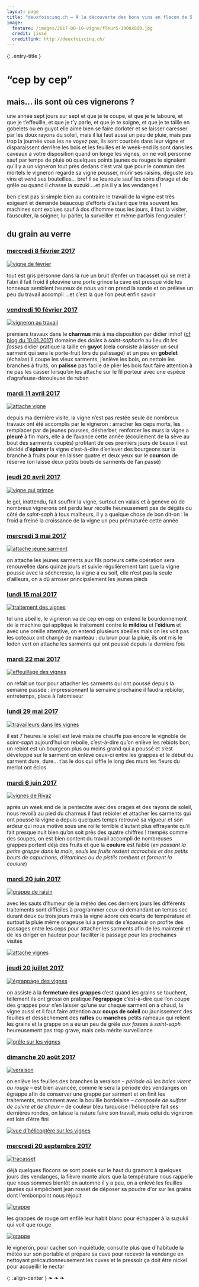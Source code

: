 ```yaml
---
layout: page
title: "deuxfoiscinq.ch — À la découverte des bons vins en flacon de 5 dl de la Suisse romande"
image:
  feature: /images/2017-00-10-vigne/fleur5-1900x800.jpg
  credit: jissé
  creditlink: http://deuxfoiscinq.ch/
---
```


{: .entry-title }
# “cep by cep”

## mais… ils sont où ces vignerons ?

une année sept jours sur sept
et que je te coupe, et que je te laboure, et que je t’effeuille, et que je t’y parle, et que je te soigne, et que je te taille en gobelets ou en guyot
elle aime bien se faire dorloter et se laisser caresser par les doux rayons du soleil, mais il lui faut aussi un peu de pluie, mais pas trop
la journée vous les ne voyez pas, ils sont courbés dans leur vigne et disparaissent derrière les bois et les feuilles
et le week-end ils sont dans les caveaux à votre disposition
quand on longe les vignes, on ne voit personne sauf par temps de pluie où quelques points jaunes ou rouges te signalent qu’il y a un vigneron tout près dedans
c’est vrai que pour le commun des mortels le vigneron regarde sa vigne pousser, mûrir ses raisins, déguste ses vins et vend ses bouteilles… bref il se les roule sauf les soirs d’orage et de grêle ou quand il chasse la suzuki
…et pis il y a les vendanges !

ben c’est pas si simple
bien au contraire le travail de la vigne est très exigeant et demande beaucoup d’efforts d’autant que très souvent les machines sont exclues sauf à dos d’homme
tous les jours, il faut la visiter, l’ausculter, la soigner, lui parler, la surveiller et même parfois l’engueuler !

## du grain au verre

### [mercredi 8 février 2017](#mercredi-8-février-2017)

<p><a href="../images/cep-by-cep/2017-02-08.jpg"><img src="../images/cep-by-cep/2017-02-08.jpg" alt="vigne de février" /></a></p>

tout est gris
personne dans la rue
un bruit d’enfer un tracasset qui se met à l’abri
il fait froid il pleuvine
une porte grince la cave est presque vide
les tonneaux semblent heureux de nous voir
on prend la sonde et on prélève un peu du travail accompli
…et c’est là que l’on peut enfin savoir

### [vendredi 10 février 2017](#vendredi-10-février-2017)

<p><a href="../images/cep-by-cep/2017-02-10.jpg"><img src="../images/cep-by-cep/2017-02-10.jpg" alt="vigneron au travail" /></a></p>

premiers travaux dans le **charmus** mis à ma disposition par didier imhof ([cf blog du 10.01.2017](../blog/rivaz-cave-des-dolles/)) domaine des *dolles* à *saint-saphorin* au lieu dit *les fosses*
didier pratique la taille en **guyot** (cela consiste à laisser un seul sarment qui sera le porte-fruit lors du palissage) et un peu en **gobelet** (échalas)
il coupe les vieux sarments, j’enlève les bois, on nettoie les branches à fruits, on **palisse** pas facile de plier les bois faut faire attention à ne pas les casser lorsqu’on les attache sur le fil porteur avec une espèce d’agrafeuse-dérouleuse de ruban

### [mardi 11 avril 2017](#mardi-11-avril-2017)

<p><a href="../images/cep-by-cep/2017-04-11.jpg"><img src="../images/cep-by-cep/2017-04-11.jpg" alt="attache vigne" /></a></p>

depuis ma dernière visite, la vigne n’est pas restée seule de nombreux travaux ont été accomplis par le vigneron : arracher les ceps morts, les remplacer par de jeunes pousses, désherber, renforcer les murs
la vigne a **pleuré** à fin mars, elle a de l’avance cette année (écoulement de la sève au bout des sarments coupés)
profitant de ces premiers jours de beaux il est décidé d’**épianer** la vigne c’est-à-dire d’enlever des bourgeons sur la branche à fruits pour en laisser quatre et deux yeux sur le **courson** de réserve (on laisse deux petits bouts de sarments de l’an passé)

### [jeudi 20 avril 2017](#jeudi-20-avril-2017)

<p><a href="../images/cep-by-cep/2017-04-20.jpg"><img src="../images/cep-by-cep/2017-04-20.jpg" alt="vigne qui grimpe" /></a></p>

le gel, inattendu, fait souffrir la vigne, surtout en valais et à genève où de nombreux vignerons ont perdu leur récolte
heureusement pas de dégâts du côté de *saint-saph*
à tous malheurs, il y a quelque chose de bon dit-on : le froid a freiné la croissance de la vigne un peu prématurée cette année

### [mercredi 3 mai 2017](#mercredi-3-mai-2017)

<p><a href="../images/cep-by-cep/2017-05-03.jpg"><img src="../images/cep-by-cep/2017-05-03.jpg" alt="attache jeune sarment" /></a></p>

on attache les jeunes sarments aux fils porteurs cette opération sera renouvellée dans quinze jours et suivie régulièrement tant que la vigne pousse
avec la sécheresse, la vigne a eu soif, elle n’est pas la seule d’ailleurs, on a dû arroser principalement les jeunes pieds

### [lundi 15 mai 2017](#lundi-15-mai-2017)

<p><a href="../images/cep-by-cep/2017-05-15.jpg"><img src="../images/cep-by-cep/2017-05-15.jpg" alt="traitement des vignes" /></a></p>

tel une abeille, le vigneron va de cep en cep
on entend le bourdonnement de la machine qui applique le traitement contre le **mildiou** et l’**oïdium** et avec une oreille attentive, on entend plusieurs abeilles mais on les voit pas
les coteaux ont changé de manteau : du brun pour la pluie, ils ont mis le loden vert
on attache les sarments qui ont poussé depuis la dernière fois

### [mardi 22 mai 2017](#mardi-22-mai-2017)

<p><a href="../images/cep-by-cep/2017-05-22.jpg"><img src="../images/cep-by-cep/2017-05-22.jpg" alt="effeuillage des vignes" /></a></p>

on refait un tour pour attacher les sarments qui ont poussé depuis la semaine passée : impressionnant
la semaine prochaine il faudra rebioler, entretemps, place à l’atomiseur

### [lundi 29 mai 2017](#lundi-29-mai-2017)

<p><a href="../images/cep-by-cep/2017-05-29.jpg"><img src="../images/cep-by-cep/2017-05-29.jpg" alt="travailleurs dans les vignes" /></a></p>

il est 7 heures le soleil est levé mais ne chauffe pas encore le vignoble de *saint-saph* aujourd’hui on reboile, c’est-à-dire qu’on enlève les rebiots
bon, un rebiot est un bourgeon plus ou moins grand qui a poussé et s’est développé sur le sarment on enlève ceux-ci entre les grappes et le début du sarment
dure, dure… t’as le dos qui siffle
le long des murs les fleurs du merlot ont éclos

### [mardi 6 juin 2017](#mardi-6-juin-2017)

<p><a href="../images/cep-by-cep/2017-06-06.jpg"><img src="../images/cep-by-cep/2017-06-06.jpg" alt="vignes de Rivaz" /></a></p>

après un week end de la pentecôte avec des orages et des rayons de soleil, nous revoilà au pied du charmus
il faut rebioler et attacher les sarments qui ont poussé
la vigne a depuis quelques temps retrouvé sa vigueur et son ardeur qui nous motive sous une roille terrible d’autant plus effrayante qu’il fait presque nuit bien qu’on soit près des quatre chiffres ! trempés comme des soupes, on est bien content du travail accompli de nombreuses grappes portent déjà des fruits et que la **coulure** est faible (*en passant la petite grappe dans la main, seuls les fruits restent accrochés et des petits bouts de capuchons, d’étamines ou de pistils tombent et forment la coulure*)

### [mardi 20 juin 2017](#mardi-20-juin-2017)

<p><a href="../images/cep-by-cep/2017-07-04-grappe-01.jpg"><img src="../images/cep-by-cep/2017-07-04-grappe-01.jpg" alt="grappe de raisin" /></a></p>

avec les sauts d’humeur de la météo des ces derniers jours les différents traitements sont difficiles à programmer ceux-ci demandant un temps sec durant deux ou trois jours
mais la vigne adore ces écarts de température et surtout la pluie même orageuse lui a permis de s’épanouir
on profite des passages entre les ceps pour attacher les sarments afin de les maintenir et de les diriger en hauteur pour faciliter le passage pour les prochaines visites

<p><a href="../images/cep-by-cep/2017-07-04-attache.jpg"><img src="../images/cep-by-cep/2017-07-04-attache.jpg" alt="attache vignes" /></a></p>

### [jeudi 20 juillet 2017](#jeudi-20-juillet-2017)

<p><a href="../images/cep-by-cep/2017-07-12egrappage.jpg"><img src="../images/cep-by-cep/2017-07-12egrappage.jpg" alt="égrappage des vignes" /></a></p>

on assiste à la **fermeture des grappes** c’est quand les grains se touchent, tellement ils ont grossi
on pratique **l’égrappage** c’est-à-dire que l’on coupe des grappes pour n’en laisser qu’une sur chaque sarment
on a chaud, la vigne aussi et il faut faire attention aux **coups de soleil** ou jaunissement des feuilles et dessèchement des **rafles** ou **manches** petits rameaux qui relient les grains et la grappe
on a eu un peu de grêle *aux fosses* à *saint-saph* heureusement pas trop grave, mais cela mérite surveillance

<p><a href="../images/cep-by-cep/2017-07-12grele2.jpg"><img src="../images/cep-by-cep/2017-07-12grele2.jpg" alt="grêle sur les vignes" /></a></p>

### [dimanche 20 août 2017](#dimanche-20-août-2017)

<p><a href="../images/cep-by-cep/2017-08-20veraison.jpg"><img src="../images/cep-by-cep/2017-08-20veraison.jpg" alt="veraison" /></a></p>

on enlève les feuilles des branches
la veraison – *période où les baies virent au rouge* – est bien avancée, comme le sera la période des vendanges
on égrappe afin de conserver une grappe par sarment et on finit les traitements, notamment avec la bouillie bordelaise – *composée de sulfate de cuivre et de chaux* – de couleur bleu turquoise
l’hélicoptère fait ses dernières rondes, on laisse la nature faire son travail, mais celui du vigneron est loin d’être fini

<p><a href="../images/cep-by-cep/2017-08-20helico.jpg"><img src="../images/cep-by-cep/2017-08-20helico.jpg" alt="vue d’hélicoptère sur les vignes" /></a></p>

### [mercredi 20 septembre 2017](#mercredi-20-septembre-2017)

<p><a href="../images/cep-by-cep/2017-09-20chariot-1000x500.jpg"><img src="../images/cep-by-cep/2017-09-20chariot-1000x500.jpg" alt="tracasset" /></a></p>

déjà quelques flocons se sont posés sur le haut du gramont
à quelques jours des vendanges, la fièvre monte alors que la température nous rappelle que nous sommes bientôt en automne
il y a peu, on a enlevé les feuilles jaunies qui empèchent jean rosset de déposer sa poudre d'or sur les grains dont l'embonpoint nous réjouit

<p><a href="../images/cep-by-cep/2017-09-20grappe20.09-1000x500.jpg"><img src="../images/cep-by-cep/2017-09-20grappe20.09-1000x500.jpg" alt="grappe" /></a></p>

les grappes de rouge ont enfilé leur habit blanc pour échapper à la suzukii qui voit que rouge

<p><a href="../images/cep-by-cep/2017-09-20rouge20-1000x500.jpg"><img src="../images/cep-by-cep/2017-09-20rouge20-1000x500.jpg" alt="grappe" /></a></p>

le vigneron, pour cacher son inquiétude, consulte plus que d'habitude la météo sur son portable et prépare sa cave pour recevoir la vendange en nettoyant précautionneusement les cuves et le pressoir
ça doit être nickel pour accueillir le nectar


{: .align-center }
❧ ❧ ❧
